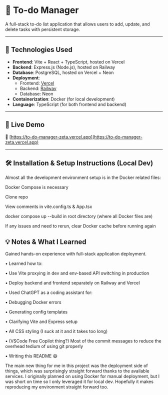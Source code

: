 # 📝 To-do Manager

A full-stack to-do list application that allows users to add, update, and delete tasks with persistent storage.

---

## 🔧 Technologies Used

- **Frontend**: Vite + React + TypeScript, hosted on Vercel
- **Backend**: Express.js (Node.js), hosted on Railway
- **Database**: PostgreSQL, hosted on Vercel + Neon
- **Deployment**:
  - Frontend: [Vercel](https://vercel.com)
  - Backend: [Railway](https://railway.app)
  - Database: Neon
- **Containerization**: Docker (for local development)
- **Language**: TypeScript (for both frontend and backend)

---

## 🚀 Live Demo

🔗 [https://to-do-manager-zeta.vercel.app](https://to-do-manager-zeta.vercel.app)

---

## 🛠 Installation & Setup Instructions (Local Dev)
Almost all the development environment setup is in the Docker related files:

Docker Compose is necessary

Clone repo

View comments in vite.config.ts & App.tsx

docker compose up --build in root directory (where all Docker files are)

If any issues and need to rerun, clear Docker cache before running again

## 💡 Notes & What I Learned

Gained hands-on experience with full-stack application deployment.
	
  •	Learned how to:
	
  •	Use Vite proxying in dev and env-based API switching in production
	
  •	Deploy backend and frontend separately on Railway and Vercel
	
  •	Used ChatGPT as a coding assistant for:
	
  •	Debugging Docker errors
	
  •	Generating config templates
	
  •	Clarifying Vite and Express setup
  
  •	All CSS styling (I suck at it and it takes too long)

  •	(VSCode Free Copilot thing?) Most of the commit messages to reduce the overhead tedium of using git properly
	
  •	Writing this README 😄

The main new thing for me in this project was the deployment side of things, which was surprisingly straight forward thanks to the available services.
I originally planned on using Docker for manual deployment, but I was short on time so I only leveraged it for local dev.
Hopefully it makes reproducing my environment straight forward too.